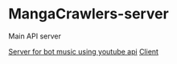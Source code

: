 # MangaCrawlers-server
Main API server

[Server for bot music using youtube api](https://github.com/BDMChau/MangaCrawlers-server02)
[Client]([https://github.com/BDMChau/MangaCrawlers-server02](https://github.com/BDMChau/MangaCrawlers-client)https://github.com/BDMChau/MangaCrawlers-client)
